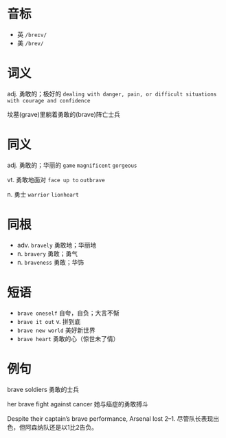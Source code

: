 # 音标

- 英 `/breɪv/`
- 美 `/brev/`

# 词义

adj. 勇敢的；极好的
`dealing with danger, pain, or difficult situations with courage and confidence`



坟墓(grave)里躺着勇敢的(brave)阵亡士兵

# 同义

adj. 勇敢的；华丽的
`game` `magnificent` `gorgeous`

vt. 勇敢地面对
`face up to` `outbrave`

n. 勇士
`warrior` `lionheart`

# 同根

- adv. `bravely` 勇敢地；华丽地
- n. `bravery` 勇敢；勇气
- n. `braveness` 勇敢；华饰

# 短语

- `brave oneself` 自夸，自负；大言不惭
- `brave it out` v. 拼到底
- `brave new world` 美好新世界
- `brave heart` 勇敢的心（惊世未了情）

# 例句

brave soldiers
勇敢的士兵

her brave fight against cancer
她与癌症的勇敢搏斗

Despite their captain’s brave performance, Arsenal lost 2–1.
尽管队长表现出色，但阿森纳队还是以1比2告负。


